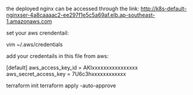 the deployed nginx can be accessed through the link: http://k8s-default-nginxser-4a8caaaac2-ee297f1e5c5a69af.elb.ap-southeast-1.amazonaws.com


set your aws crendentail:

vim ~/.aws/credentials

add your credentails in this file from aws:

[default]
aws_access_key_id = AKIxxxxxxxxxxxxxxxx
aws_secret_access_key = 7U6c3hxxxxxxxxxxxx


terraform init
terraform apply -auto-approve




